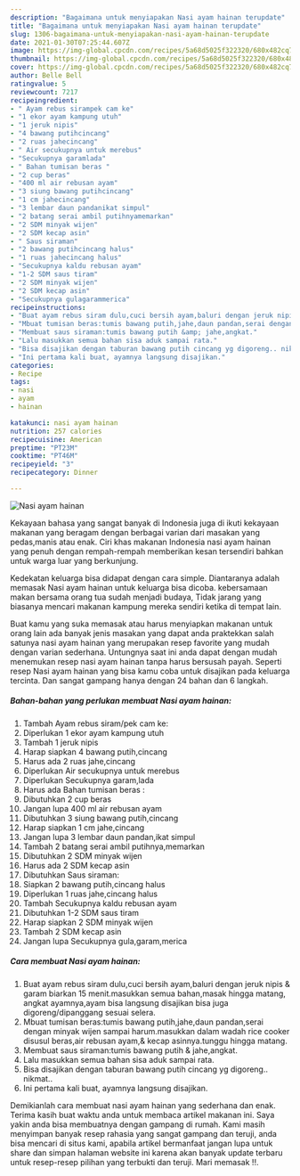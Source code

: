 ```yaml
---
description: "Bagaimana untuk menyiapakan Nasi ayam hainan terupdate"
title: "Bagaimana untuk menyiapakan Nasi ayam hainan terupdate"
slug: 1306-bagaimana-untuk-menyiapakan-nasi-ayam-hainan-terupdate
date: 2021-01-30T07:25:44.607Z
image: https://img-global.cpcdn.com/recipes/5a68d5025f322320/680x482cq70/nasi-ayam-hainan-foto-resep-utama.jpg
thumbnail: https://img-global.cpcdn.com/recipes/5a68d5025f322320/680x482cq70/nasi-ayam-hainan-foto-resep-utama.jpg
cover: https://img-global.cpcdn.com/recipes/5a68d5025f322320/680x482cq70/nasi-ayam-hainan-foto-resep-utama.jpg
author: Belle Bell
ratingvalue: 5
reviewcount: 7217
recipeingredient:
- " Ayam rebus sirampek cam ke"
- "1 ekor ayam kampung utuh"
- "1 jeruk nipis"
- "4 bawang putihcincang"
- "2 ruas jahecincang"
- " Air secukupnya untuk merebus"
- "Secukupnya garamlada"
- " Bahan tumisan beras "
- "2 cup beras"
- "400 ml air rebusan ayam"
- "3 siung bawang putihcincang"
- "1 cm jahecincang"
- "3 lembar daun pandanikat simpul"
- "2 batang serai ambil putihnyamemarkan"
- "2 SDM minyak wijen"
- "2 SDM kecap asin"
- " Saus siraman"
- "2 bawang putihcincang halus"
- "1 ruas jahecincang halus"
- "Secukupnya kaldu rebusan ayam"
- "1-2 SDM saus tiram"
- "2 SDM minyak wijen"
- "2 SDM kecap asin"
- "Secukupnya gulagarammerica"
recipeinstructions:
- "Buat ayam rebus siram dulu,cuci bersih ayam,baluri dengan jeruk nipis &amp; garam biarkan 15 menit.masukkan semua bahan,masak hingga matang, angkat ayamnya,ayam bisa langsung disajikan bisa juga digoreng/dipanggang sesuai selera."
- "Mbuat tumisan beras:tumis bawang putih,jahe,daun pandan,serai dengan minyak wijen sampai harum.masukkan dalam wadah rice cooker disusul beras,air rebusan ayam,&amp; kecap asinnya.tunggu hingga matang."
- "Membuat saus siraman:tumis bawang putih &amp; jahe,angkat."
- "Lalu masukkan semua bahan sisa aduk sampai rata."
- "Bisa disajikan dengan taburan bawang putih cincang yg digoreng.. nikmat.."
- "Ini pertama kali buat, ayamnya langsung disajikan."
categories:
- Recipe
tags:
- nasi
- ayam
- hainan

katakunci: nasi ayam hainan 
nutrition: 257 calories
recipecuisine: American
preptime: "PT23M"
cooktime: "PT46M"
recipeyield: "3"
recipecategory: Dinner

---
```



![Nasi ayam hainan](https://img-global.cpcdn.com/recipes/5a68d5025f322320/680x482cq70/nasi-ayam-hainan-foto-resep-utama.jpg)

Kekayaan bahasa yang sangat banyak di Indonesia juga di ikuti kekayaan makanan yang beragam dengan berbagai varian dari masakan yang pedas,manis atau enak. Ciri khas makanan Indonesia nasi ayam hainan yang penuh dengan rempah-rempah memberikan kesan tersendiri bahkan untuk warga luar yang berkunjung.


Kedekatan keluarga bisa didapat dengan cara simple. Diantaranya adalah memasak Nasi ayam hainan untuk keluarga bisa dicoba. kebersamaan makan bersama orang tua sudah menjadi budaya, Tidak jarang yang biasanya mencari makanan kampung mereka sendiri ketika di tempat lain.



Buat kamu yang suka memasak atau harus menyiapkan makanan untuk orang lain ada banyak jenis masakan yang dapat anda praktekkan salah satunya nasi ayam hainan yang merupakan resep favorite yang mudah dengan varian sederhana. Untungnya saat ini anda dapat dengan mudah menemukan resep nasi ayam hainan tanpa harus bersusah payah.
Seperti resep Nasi ayam hainan yang bisa kamu coba untuk disajikan pada keluarga tercinta. Dan sangat gampang hanya dengan 24 bahan dan 6 langkah.


<!--inarticleads1-->

##### Bahan-bahan yang perlukan membuat Nasi ayam hainan:

1. Tambah  Ayam rebus siram/pek cam ke:
1. Diperlukan 1 ekor ayam kampung utuh
1. Tambah 1 jeruk nipis
1. Harap siapkan 4 bawang putih,cincang
1. Harus ada 2 ruas jahe,cincang
1. Diperlukan  Air secukupnya untuk merebus
1. Diperlukan Secukupnya garam,lada
1. Harus ada  Bahan tumisan beras :
1. Dibutuhkan 2 cup beras
1. Jangan lupa 400 ml air rebusan ayam
1. Dibutuhkan 3 siung bawang putih,cincang
1. Harap siapkan 1 cm jahe,cincang
1. Jangan lupa 3 lembar daun pandan,ikat simpul
1. Tambah 2 batang serai ambil putihnya,memarkan
1. Dibutuhkan 2 SDM minyak wijen
1. Harus ada 2 SDM kecap asin
1. Dibutuhkan  Saus siraman:
1. Siapkan 2 bawang putih,cincang halus
1. Diperlukan 1 ruas jahe,cincang halus
1. Tambah Secukupnya kaldu rebusan ayam
1. Dibutuhkan 1-2 SDM saus tiram
1. Harap siapkan 2 SDM minyak wijen
1. Tambah 2 SDM kecap asin
1. Jangan lupa Secukupnya gula,garam,merica




<!--inarticleads2-->

##### Cara membuat  Nasi ayam hainan:

1. Buat ayam rebus siram dulu,cuci bersih ayam,baluri dengan jeruk nipis &amp; garam biarkan 15 menit.masukkan semua bahan,masak hingga matang, angkat ayamnya,ayam bisa langsung disajikan bisa juga digoreng/dipanggang sesuai selera.
1. Mbuat tumisan beras:tumis bawang putih,jahe,daun pandan,serai dengan minyak wijen sampai harum.masukkan dalam wadah rice cooker disusul beras,air rebusan ayam,&amp; kecap asinnya.tunggu hingga matang.
1. Membuat saus siraman:tumis bawang putih &amp; jahe,angkat.
1. Lalu masukkan semua bahan sisa aduk sampai rata.
1. Bisa disajikan dengan taburan bawang putih cincang yg digoreng.. nikmat..
1. Ini pertama kali buat, ayamnya langsung disajikan.




Demikianlah cara membuat nasi ayam hainan yang sederhana dan enak. Terima kasih buat waktu anda untuk membaca artikel makanan ini. Saya yakin anda bisa membuatnya dengan gampang di rumah. Kami masih menyimpan banyak resep rahasia yang sangat gampang dan teruji, anda bisa mencari di situs kami, apabila artikel bermanfaat jangan lupa untuk share dan simpan halaman website ini karena akan banyak update terbaru untuk resep-resep pilihan yang terbukti dan teruji. Mari memasak !!. 
